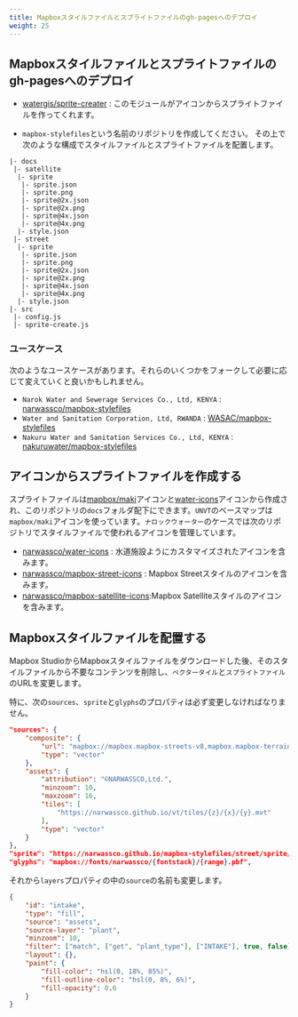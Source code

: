 ```yaml
---
title: Mapboxスタイルファイルとスプライトファイルのgh-pagesへのデプロイ
weight: 25
---
```


## Mapboxスタイルファイルとスプライトファイルのgh-pagesへのデプロイ
- [watergis/sprite-creater](https://github.com/watergis/sprite-creator) : このモジュールがアイコンからスプライトファイルを作ってくれます。 

- `mapbox-stylefiles`という名前のリポジトリを作成してください。 その上で次のような構成でスタイルファイルとスプライトファイルを配置します。

```
|- docs
 |- satellite
  |- sprite
   |- sprite.json
   |- sprite.png
   |- sprite@2x.json
   |- sprite@2x.png
   |- sprite@4x.json
   |- sprite@4x.png
  |- style.json
 |- street
  |- sprite
   |- sprite.json
   |- sprite.png
   |- sprite@2x.json
   |- sprite@2x.png
   |- sprite@4x.json
   |- sprite@4x.png
  |- style.json
|- src
 |- config.js
 |- sprite-create.js
```

### ユースケース
次のようなユースケースがあります。それらのいくつかをフォークして必要に応じて変えていくと良いかもしれません。
- `Narok Water and Sewerage Services Co., Ltd, KENYA` : [narwassco/mapbox-stylefiles](https://github.com/narwassco/mapbox-stylefiles)
- `Water and Sanitation Corporation, Ltd, RWANDA` : [WASAC/mapbox-stylefiles](https://github.com/WASAC/mapbox-stylefiles)
- `Nakuru Water and Sanitation Services Co., Ltd, KENYA` : [nakuruwater/mapbox-stylefiles](https://github.com/nakuruwater/mapbox-stylefiles)

## アイコンからスプライトファイルを作成する

スプライトファイルは[mapbox/maki](https://github.com/mapbox/maki)アイコンと[water-icons](https://github.com/narwassco/water-icons)アイコンから作成され、このリポジトリの`docs`フォルダ配下にできます。`UNVT`のベースマップは`mapbox/maki`アイコンを使っています。`ナロックウォーター`のケースでは次のリポジトリでスタイルファイルで使われるアイコンを管理しています。
  - [narwassco/water-icons](https://github.com/narwassco/water-icons) : 水道施設ようにカスタマイズされたアイコンを含みます。
  - [narwassco/mapbox-street-icons](https://github.com/narwassco/mapbox-street-icons) : Mapbox Streetスタイルのアイコンを含みます。
  - [narwassco/mapbox-satellite-icons](https://github.com/narwassco/mapbox-satellite-icons):Mapbox Satelliteスタイルのアイコンを含みます。

## Mapboxスタイルファイルを配置する

Mapbox StudioからMapboxスタイルファイルをダウンロードした後、そのスタイルファイルから不要なコンテンツを削除し、`ベクタータイル`と`スプライトファイル`のURLを変更します。

特に、次の`sources`、`sprite`と`glyphs`のプロパティは必ず変更しなければなりません。
```json
"sources": {
    "composite": {
        "url": "mapbox://mapbox.mapbox-streets-v8,mapbox.mapbox-terrain-v2",
        "type": "vector"
    },
    "assets": {
        "attribution": "©NARWASSCO,Ltd.",
        "minzoom": 10,
        "maxzoom": 16,
        "tiles": [
            "https://narwassco.github.io/vt/tiles/{z}/{x}/{y}.mvt"
        ],
        "type": "vector"
    }
},
"sprite": "https://narwassco.github.io/mapbox-stylefiles/street/sprite/sprite",
"glyphs": "mapbox://fonts/narwassco/{fontstack}/{range}.pbf",
```

それから`layers`プロパティの中の`source`の名前も変更します。
```json
{
    "id": "intake",
    "type": "fill",
    "source": "assets",
    "source-layer": "plant",
    "minzoom": 10,
    "filter": ["match", ["get", "plant_type"], ["INTAKE"], true, false],
    "layout": {},
    "paint": {
        "fill-color": "hsl(0, 18%, 85%)",
        "fill-outline-color": "hsl(0, 8%, 6%)",
        "fill-opacity": 0.6
    }
}
```